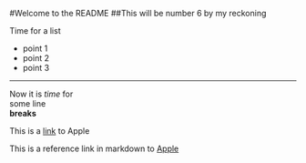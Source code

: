 #Welcome to the README
##This will be number 6 by my reckoning

Time for a list

* point 1
* point 2
* point 3

***

Now it is *time* for  
some line  
**breaks**


This is a [link](http://www.apple.com) to Apple


This is a reference link in markdown to [Apple][1]



[1]: http:www.apple.com